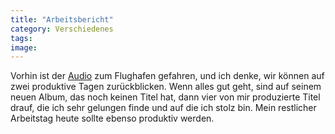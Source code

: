 ```yaml
---
title: "Arbeitsbericht"
category: Verschiedenes
tags: 
image: 
---
```


Vorhin ist der [Audio](http://www.audio88.de) zum Flughafen gefahren, und ich denke, wir können auf zwei produktive Tagen zurückblicken. Wenn alles gut geht, sind auf seinem neuen Album, das noch keinen Titel hat, dann vier von mir produzierte Titel drauf, die ich sehr gelungen finde und auf die ich stolz bin. Mein restlicher Arbeitstag heute sollte ebenso produktiv werden.